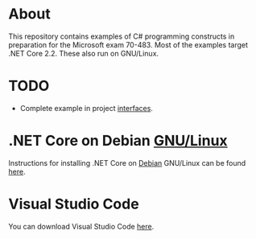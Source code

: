# About
This repository contains examples of C# programming constructs in preparation for the Microsoft exam 70-483.
Most of the examples target .NET Core 2.2. These also run on GNU/Linux.

# TODO
- Complete example in project [interfaces](https://github.com/aschutgh/ProgrammingExamplesForExamMS70483/tree/master/Interfaces).

# .NET Core on Debian [GNU/Linux](https://www.gnu.org/gnu/linux-and-gnu.en.html)
Instructions for installing .NET Core on [Debian](https://www.debian.org/) GNU/Linux can be found [here](https://dotnet.microsoft.com/download/linux-package-manager/debian9/sdk-current).

# Visual Studio Code
You can download Visual Studio Code [here](https://code.visualstudio.com/).